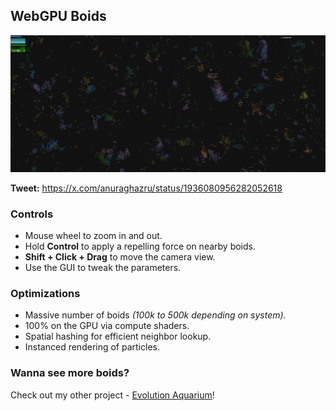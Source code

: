 ## WebGPU Boids 

<img src="./assets/boids.png" alt="Boids" />


**Tweet:** https://x.com/anuraghazru/status/1936080956282052618


### Controls

- Mouse wheel to zoom in and out.
- Hold **Control** to apply a repelling force on nearby boids.
- **Shift + Click + Drag** to move the camera view.
- Use the GUI to tweak the parameters.


### Optimizations

- Massive number of boids *(100k to 500k depending on system).*
- 100% on the GPU via compute shaders.
- Spatial hashing for efficient neighbor lookup.
- Instanced rendering of particles.


### Wanna see more boids?

Check out my other project - [Evolution Aquarium](https://github.com/anuraghazra/EvolutionAquerium)!